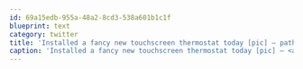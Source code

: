 ```yaml
---
id: 69a15edb-955a-48a2-8cd3-538a601b1c1f
blueprint: text
category: twitter
title: 'Installed a fancy new touchscreen thermostat today [pic] — path.com/p/1BrjqB'
caption: 'Installed a fancy new touchscreen thermostat today [pic] — <a href="http://path.com/p/1BrjqB" title="http://path.com/p/1BrjqB" class="link link_untco">path.com/p/1BrjqB</a>'
---
```

